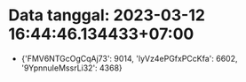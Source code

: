 # Data tanggal: 2023-03-12 16:44:46.134433+07:00

* {'FMV6NTGcOgCqAj73': 9014, 'lyVz4ePGfxPCcKfa': 6602, '9YpnnuIeMssrLi32': 4368}
